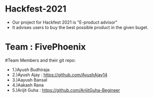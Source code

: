 # Hackfest-2021
- Our project for Hackfest 2021 is "E-product advisor"
- It advises users to buy the best possible product in the given buget.
# Team : FivePhoenix

#Team Members and their git repo:
- 1.)Ayush Budhiraja: 
- 2.)Ayush Ajay : https://github.com/AyushAjay14
- 3.)Aayush Bansal 
- 4.)Aakash Rana 
- 5.)Arijit Guha : https://github.com/ArijitGuha-Begineer
